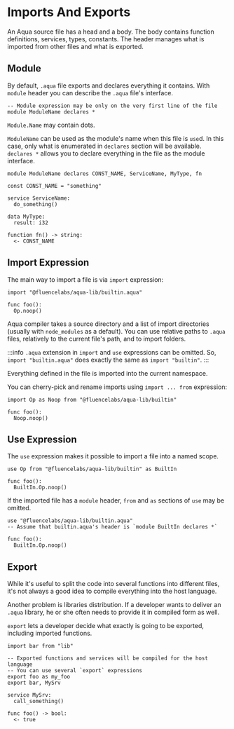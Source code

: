 # Imports And Exports

An Aqua source file has a head and a body. The body contains function definitions, services, types, constants. The header manages what is imported from other files and what is exported.

## Module

By default, `.aqua` file exports and declares everything it contains. With `module` header you can describe the `.aqua` file's interface.

```aqua
-- Module expression may be only on the very first line of the file
module ModuleName declares *
```

`Module.Name` may contain dots.

`ModuleName` can be used as the module's name when this file is `use`d. In this case, only what is enumerated in `declares` section will be available. `declares *` allows you to declare everything in the file as the module interface.

```aqua
module ModuleName declares CONST_NAME, ServiceName, MyType, fn

const CONST_NAME = "something"

service ServiceName:
  do_something()
  
data MyType:
  result: i32  

function fn() -> string:
  <- CONST_NAME
```

## Import Expression

The main way to import a file is via `import` expression:

```aqua
import "@fluencelabs/aqua-lib/builtin.aqua"

func foo():
  Op.noop()
```

Aqua compiler takes a source directory and a list of import directories (usually with `node_modules` as a default). You can use relative paths to `.aqua` files, relatively to the current file's path, and to import folders.

:::info
`.aqua` extension in `import` and `use` expressions can be omitted. So, `import "builtin.aqua"` does exactly the same as `import "builtin"`.
:::

Everything defined in the file is imported into the current namespace.

You can cherry-pick and rename imports using `import ... from` expression:

```aqua
import Op as Noop from "@fluencelabs/aqua-lib/builtin"

func foo():
  Noop.noop()
```

## Use Expression

The `use` expression makes it possible to import a file into a named scope.

```aqua
use Op from "@fluencelabs/aqua-lib/builtin" as BuiltIn

func foo():
  BuiltIn.Op.noop()
```

If the imported file has a `module` header, `from` and `as` sections of `use` may be omitted.

```aqua
use "@fluencelabs/aqua-lib/builtin.aqua"
-- Assume that builtin.aqua's header is `module BuiltIn declares *`

func foo():
  BuiltIn.Op.noop()
```

## Export

While it's useful to split the code into several functions into different files, it's not always a good idea to compile everything into the host language.

Another problem is libraries distribution. If a developer wants to deliver an `.aqua` library, he or she often needs to provide it in compiled form as well.

`export` lets a developer decide what exactly is going to be exported, including imported functions.

```aqua
import bar from "lib"

-- Exported functions and services will be compiled for the host language
-- You can use several `export` expressions
export foo as my_foo
export bar, MySrv

service MySrv:
  call_something()

func foo() -> bool:
  <- true  
```
